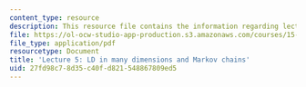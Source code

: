 ```yaml
---
content_type: resource
description: This resource file contains the information regarding lecture 5.
file: https://ol-ocw-studio-app-production.s3.amazonaws.com/courses/15-070j-advanced-stochastic-processes-fall-2013/27fd98c78d35c40fd821548867809ed5_MIT15_070JF13_Lec5.pdf
file_type: application/pdf
resourcetype: Document
title: 'Lecture 5: LD in many dimensions and Markov chains'
uid: 27fd98c7-8d35-c40f-d821-548867809ed5
---
```

